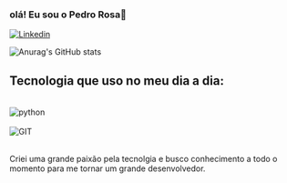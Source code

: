 ### olá! Eu sou o Pedro Rosa👋

[![Linkedin](https://img.shields.io/badge/LinkedIn-0077B5?style=for-the-badge&logo=linkedin&logoColor=white)](https://www.linkedin.com/in/pedro-henrique-rosa-cruz-3901b3269/)

![Anurag's GitHub stats](https://github-readme-stats.vercel.app/api?username=devpedrorosa&show_icons=true)


## Tecnologia que uso no meu dia a dia:

<div style="Display: inline_block"><br/>
<img  align="center"alt="python" src="https://img.shields.io/badge/Python-14354C?style=for-the-badge&logo=python&logoColor=white"  />


<div style="Display: inline_block"><br/>
<img  align="center"alt="GIT" src="https://img.shields.io/badge/C-00599C?style=for-the-badge&logo=c&logoColor=white"  />
<div><br/>

Criei uma grande paixão pela tecnolgia e busco conhecimento a todo o momento para me tornar um grande desenvolvedor.

